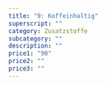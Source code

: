```yaml
---
title: "9: Koffeinhaltig"
superscript: ""
category: Zusatzstoffe
subcategory: ""
description: ""
price1: "90"
price2: ""
price3: ""
---
```

